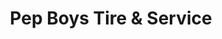 ---
title: "Pep Boys Tire & Service"
url: /mount-vernon/pep-boys-tire-und-service/
shop: Autowerkstatt
---